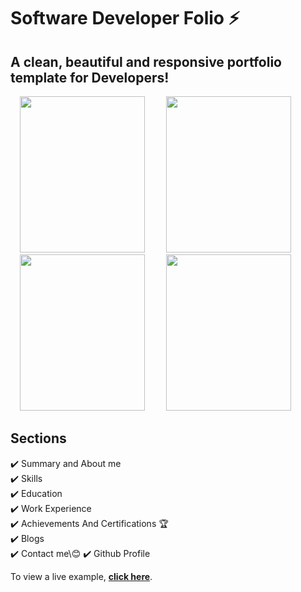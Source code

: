 # Software Developer Folio ⚡️
## A clean, beautiful and responsive portfolio template for Developers!



<p float="left" margin="5">
  <img src="https://user-images.githubusercontent.com/59998576/101877400-f45f4080-3bb3-11eb-9e98-f1d5a1ed7e03.png" width="200" height="250"  hspace="15"/>
  <img src="https://user-images.githubusercontent.com/59998576/101877501-1b1d7700-3bb4-11eb-9101-e2c5a8a49c42.png" width="200" height="250"  hspace="15"/>
  <img src="https://user-images.githubusercontent.com/59998576/101877693-6df72e80-3bb4-11eb-9bf3-2c0946b13313.png" width="200"  height="250" hspace="15"/>
  <img src="https://user-images.githubusercontent.com/59998576/101877851-a991f880-3bb4-11eb-96b4-0544c9f071e9.png" width="200"  height="250" hspace="15"/>
</p>



## Sections
✔️ Summary and About me\
✔️ Skills\
✔️ Education\
✔️ Work Experience\
✔️ Achievements And Certifications 🏆\
✔️ Blogs\
✔️ Contact me\😊
✔️ Github Profile

To view a live example, **[click here](https://developerfolio2104.netlify.app/)**.
